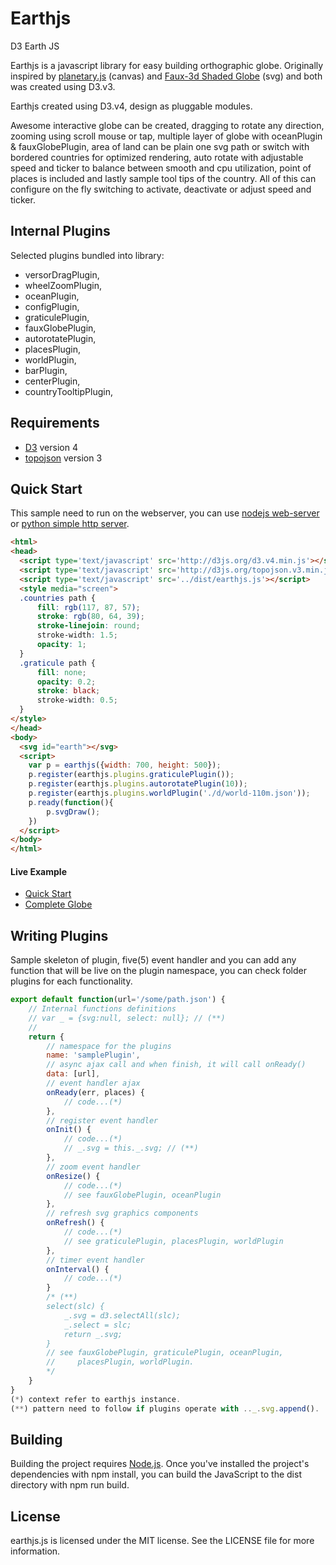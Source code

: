 # Earthjs
D3 Earth JS

Earthjs is a javascript library for easy building orthographic globe. Originally inspired by [planetary.js](https://github.com/BinaryMuse/planetary.js) (canvas) and [Faux-3d Shaded Globe](http://bl.ocks.org/dwtkns/4686432) (svg) and both was created using D3.v3.

Earthjs created using D3.v4, design as pluggable modules.

Awesome interactive globe can be created, dragging to rotate any direction, zooming using scroll mouse or tap, multiple layer of globe with oceanPlugin & fauxGlobePlugin, area of land can be plain one svg path or switch with bordered countries for optimized rendering, auto rotate with adjustable speed and ticker to balance between smooth and cpu utilization, point of places is included and lastly sample tool tips of the country. All of this can configure on the fly switching to activate, deactivate or adjust speed and ticker.

## Internal Plugins
Selected plugins bundled into library:

* versorDragPlugin,
* wheelZoomPlugin,
* oceanPlugin,
* configPlugin,
* graticulePlugin,
* fauxGlobePlugin,
* autorotatePlugin,
* placesPlugin,
* worldPlugin,
* barPlugin,
* centerPlugin,
* countryTooltipPlugin,

## Requirements
* [D3](http://d3js.org/) version 4
* [topojson](https://github.com/topojson/topojson) version 3

## Quick Start
This sample need to run on the webserver, you can use [nodejs web-server](https://www.npmjs.com/package/http-server) or [python simple http server](http://2ality.com/2014/06/simple-http-server.html).
```html
<html>
<head>
  <script type='text/javascript' src='http://d3js.org/d3.v4.min.js'></script>
  <script type='text/javascript' src='http://d3js.org/topojson.v3.min.js'></script>
  <script type='text/javascript' src='../dist/earthjs.js'></script>
  <style media="screen">
  .countries path {
      fill: rgb(117, 87, 57);
      stroke: rgb(80, 64, 39);
      stroke-linejoin: round;
      stroke-width: 1.5;
      opacity: 1;
  }
  .graticule path {
      fill: none;
      opacity: 0.2;
      stroke: black;
      stroke-width: 0.5;
  }
</style>
</head>
<body>
  <svg id="earth"></svg>
  <script>
    var p = earthjs({width: 700, height: 500});
    p.register(earthjs.plugins.graticulePlugin());
    p.register(earthjs.plugins.autorotatePlugin(10));
    p.register(earthjs.plugins.worldPlugin('./d/world-110m.json'));
    p.ready(function(){
        p.svgDraw();
    })
  </script>
</body>
</html>
```
#### Live Example
* [Quick Start](http://blockbuilder.org/earthjs/df9abf84c90586cb9e27d5f4b3d21d14)
* [Complete Globe](http://blockbuilder.org/earthjs/562bbae9b4a22f826e40b9ee10445e23)

## Writing Plugins
Sample skeleton of plugin, five(5) event handler and you can add any function that will be live on the plugin namespace, you can check folder plugins for each functionality.
```javascript
export default function(url='/some/path.json') {
    // Internal functions definitions
    // var _ = {svg:null, select: null}; // (**)
    //
    return {
        // namespace for the plugins
        name: 'samplePlugin',
        // async ajax call and when finish, it will call onReady()
        data: [url],
        // event handler ajax
        onReady(err, places) {
            // code...(*)
        },
        // register event handler
        onInit() {
            // code...(*)
            // _.svg = this._.svg; // (**)
        },
        // zoom event handler
        onResize() {
            // code...(*)
            // see fauxGlobePlugin, oceanPlugin
        },
        // refresh svg graphics components
        onRefresh() {
            // code...(*)
            // see graticulePlugin, placesPlugin, worldPlugin
        },
        // timer event handler
        onInterval() {
            // code...(*)
        }
        /* (**)
        select(slc) {
            _.svg = d3.selectAll(slc);
            _.select = slc;
            return _.svg;
        }
        // see fauxGlobePlugin, graticulePlugin, oceanPlugin,
        //     placesPlugin, worldPlugin.
        */
    }
}
(*) context refer to earthjs instance.
(**) pattern need to follow if plugins operate with .._.svg.append().
```

## Building
Building the project requires [Node.js](https://nodejs.org/en/). Once you've installed the project's dependencies with npm install, you can build the JavaScript to the dist directory with npm run build.

## License
earthjs.js is licensed under the MIT license. See the LICENSE file for more information.
